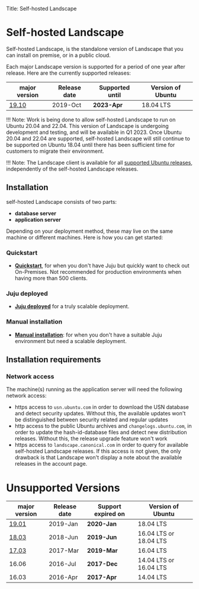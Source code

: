 Title: Self-hosted Landscape

# Self-hosted Landscape

Self-hosted Landscape, is the standalone version of Landscape that you can install on premise, or in a public cloud.

Each major Landscape version is supported for a period of one year after release. Here are the currently supported releases:

| **major version**                | **Release date** | **Supported until** | **Version of Ubuntu**  |
| ----------------------           | ---------------- | ------------------- | ---------------------  |
| [19.10](./ReleaseNotes19.10.md)  | 2019-Oct         | **2023-Apr**        | 18.04 LTS              |

!!! Note:
    Work is being done to allow self-hosted Landscape to run on Ubuntu 20.04 and 22.04. This version of Landscape is undergoing development and testing, and will be available in Q1 2023. Once Ubuntu 20.04 and 22.04 are supported, self-hosted Landscape will still continue to be supported on Ubuntu 18.04 until there has been sufficient time for customers to migrate their environment.

!!! Note:
    The Landscape client is available for all [supported Ubuntu releases](https://ubuntu.com/about/release-cycle), independently of the self-hosted Landscape releases.


## Installation
self-hosted Landscape consists of two parts:

 * **database server**
 * **application server**

Depending on your deployment method, these may live on the same machine or different machines. Here is how you can get started:

### Quickstart
 * **[Quickstart](./landscape-install-quickstart.md)**, for when you don't have Juju but quickly want to check out On-Premises. Not recommended for production environments when having more than 500 clients.

### Juju deployed
 * **[Juju deployed](./landscape-install-juju.md)** for a truly scalable deployment.

### Manual installation
* **[Manual installation](./landscape-install-manual.md)**: for when you don't have a suitable Juju environment but need a scalable deployment.

## Installation requirements

### Network access
The machine(s) running as the application server will need the following network access:

 * https access to `usn.ubuntu.com` in order to download the USN database and detect security updates. Without this, the available updates won't be distinguished between security related and regular updates
 * http access to the public Ubuntu archives and `changelogs.ubuntu.com`, in order to update the hash-id-database files and detect new distribution releases. Without this, the release upgrade feature won't work
 * https access to `landscape.canonical.com` in order to query for available self-hosted Landscape releases. If this access is not given, the only drawback is that Landscape won't display a note about the available releases in the account page.

# Unsupported Versions
| **major version**                | **Release date** | **Support expired on** | **Version of Ubuntu**  |
| ----------------------           | ---------------- | ------------------------ | ---------------------  |
| [19.01](./ReleaseNotes19.01.md)  | 2019-Jan         | **2020-Jan**             | 18.04 LTS              |
| [18.03](./ReleaseNotes18.03.md)  | 2018-Jun         | **2019-Jun**             | 16.04 LTS or 18.04 LTS |
| [17.03](./ReleaseNotes17.03.md)  | 2017-Mar         | **2019-Mar**             | 16.04 LTS              |
| 16.06                            | 2016-Jul         | **2017-Dec**             | 14.04 LTS or 16.04 LTS |
| 16.03                            | 2016-Apr         | **2017-Apr**             | 14.04 LTS              |
